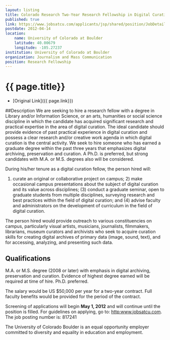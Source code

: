 ```yaml
---
layout: listing
title: Colorado Research Two-Year Research Fellowship in Digital Curation
published: true
link: https://www.jobsatcu.com/applicants/jsp/shared/position/JobDetails_css.jsp?postingId=284337
postdate: 2012-04-14
location:
	name: University of Colorado at Boulder
	latitude: 40.00679
	longitude: -105.27237
institution: University of Colorado at Boulder
organization: Journalism and Mass Communication
position: Research Fellowship
---
```



# {{ page.title}}

* [Original Link]({{ page.link}})

##Description
We are seeking to hire a research fellow with a degree in Library and/or
Information Science, or an arts, humanities or social science discipline in
which the candidate has acquired significant research and practical
expertise in the area of digital curation. The ideal candidate should
provide evidence of past practical experience in digital curation and
possess a clear research and/or creative work agenda in which digital
curation is the central activity. We seek to hire someone who has earned a
graduate degree within the past three years that emphasizes digital
archiving, preservation and curation. A Ph.D. is preferred, but strong
candidates with M.A. or M.S. degrees also will be considered.

During his/her tenure as a digital curation fellow, the person hired will:
1) curate an original or collaborative project on campus; 2) make
occasional campus presentations about the subject of digital curation and
its value across disciplines; (3) conduct a graduate seminar, open to
graduate students from multiple disciplines, surveying research and best
practices within the field of digital curation; and (4) advise faculty and
administrators on the development of curriculum in the field of digital
curation.

The person hired would provide outreach to various constituencies on
campus, particularly visual artists, musicians, journalists, filmmakers,
librarians, museum curators and archivists who seek to acquire curation
skills for creating digital archives of primary data (image, sound,
text), and for accessing, analyzing, and presenting such data.

## Qualifications
M.A. or M.S. degree (2008 or later) with emphasis in digital archiving, preservation and curation. 
Evidence of highest degree earned will be required at time of hire. Ph.D. preferred.


The salary would be US $50,000 per year for a two-year contract. Full
faculty benefits would be provided for the period of the contract.

Screening of applications will begin **May 1, 2012** and will continue until
the position is filled. For guidelines on applying, go to: <http:www.jobsatcu.com>.
The job posting number is: 817241

The University of Colorado Boulder is an equal opportunity employer
committed to diversity and equality in education and employment.